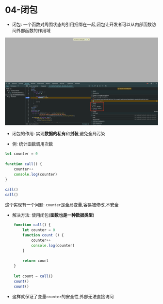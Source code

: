 # 04-闭包

- 闭包: 一个函数对周围状态的引用捆绑在一起,闭包让开发者可以从内部函数访问外部函数的作用域

![调试中查看闭包信息](./img/调试中查看闭包信息.png)

- 闭包的作用: 实现**数据的私有**和**封装**,避免全局污染

- 例: 统计函数调用次数

```javascript
let counter = 0

function call() {
    counter++
    console.log(counter)
}

call()
call()
```

这个实现有一个问题: `counter`是全局变量,容易被修改,不安全

- 解决方法: 使用闭包(**函数也是一种数据类型**)

```javascript
    function call() {
        let counter = 0
        function count () {
            counter++
            console.log(counter)
        }
        
        return count
    }
    
    let count = call()
    count()
    count()
```

- 这样就保证了变量`counter`的安全性,外部无法直接访问